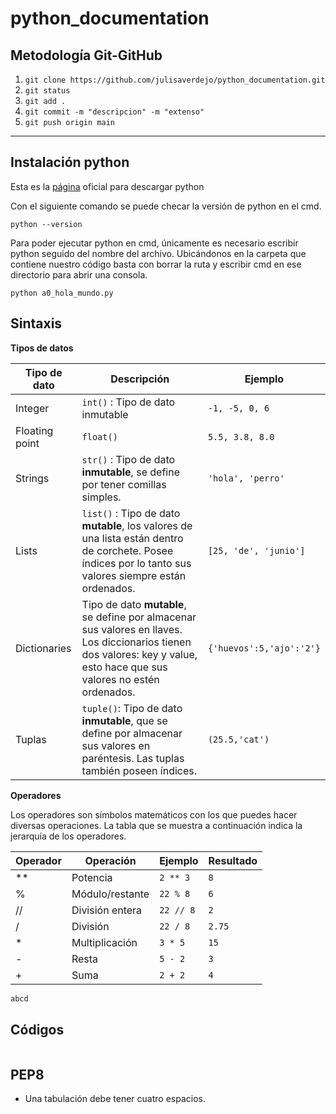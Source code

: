 # python_documentation

## Metodología Git-GitHub

1. `git clone https://github.com/julisaverdejo/python_documentation.git ` 
2. `git status`
3. `git add .`  
4. `git commit -m "descripcion" -m "extenso"`
5. `git push origin main` 

___

## Instalación python

Esta es la [página](https://www.python.org/) oficial para descargar python

Con el siguiente comando se puede checar la versión de python en el cmd.

```
python --version
```

Para poder ejecutar python en cmd, únicamente es necesario escribir python seguido del nombre del archivo. Ubicándonos en la carpeta que contiene nuestro código basta con borrar la ruta y escribir cmd en ese directorio para abrir una consola.

```
python a0_hola_mundo.py
```

 





## Sintaxis

**Tipos de datos**

| Tipo de dato   | Descripción                                                  | Ejemplo                  |
| -------------- | ------------------------------------------------------------ | ------------------------ |
| Integer        | `int()` : Tipo de dato inmutable                             | `-1, -5, 0, 6`           |
| Floating point | `float()`                                                    | `5.5, 3.8, 8.0`          |
| Strings        | `str()` : Tipo de dato **inmutable**, se define por tener comillas simples. | `'hola', 'perro'`        |
| Lists          | `list()` : Tipo de dato **mutable**, los valores de una lista están dentro de corchete. Posee índices por lo tanto sus valores siempre están ordenados. | `[25, 'de', 'junio']`    |
| Dictionaries   | Tipo de dato **mutable**, se define por almacenar sus valores en llaves. Los diccionarios tienen dos valores: key y value, esto hace que sus valores no estén ordenados. | `{'huevos':5,'ajo':'2'}` |
| Tuplas         | `tuple()`: Tipo de dato **inmutable**, que se define por almacenar sus valores en paréntesis. Las tuplas también poseen índices. | `(25.5,'cat')`           |

**Operadores**

Los operadores son símbolos matemáticos con los que puedes hacer diversas operaciones. La tabla que se muestra a continuación indica la jerarquía de los operadores.

| Operador | Operación       | Ejemplo   | Resultado |
| -------- | --------------- | --------- | --------- |
| **       | Potencia        | `2 ** 3`  | `8`       |
| %        | Módulo/restante | `22 % 8`  | `6`       |
| //       | División entera | `22 // 8` | `2`       |
| /        | División        | `22 / 8`  | `2.75`    |
| *        | Multiplicación  | `3 * 5`   | `15`      |
| -        | Resta           | `5 - 2`   | `3`       |
| +        | Suma            | `2 + 2`   | `4`       |













```python
abcd
```





## Códigos

```python
```





## PEP8

* Una tabulación debe tener cuatro espacios.



